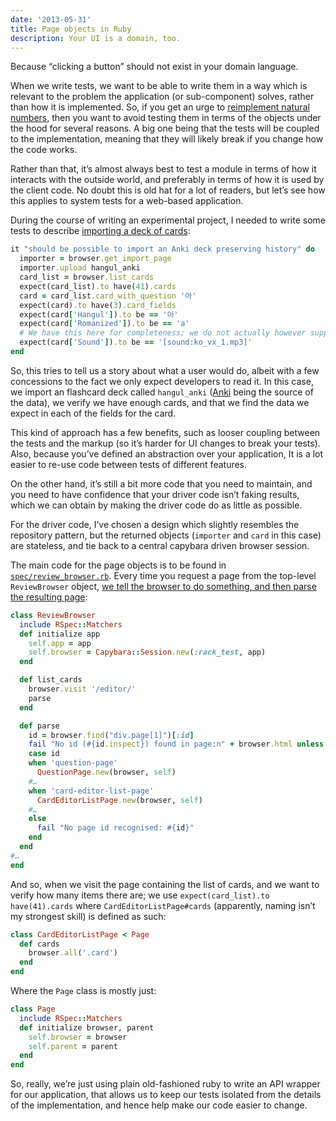 ```yaml
---
date: '2013-05-31'
title: Page objects in Ruby
description: Your UI is a domain, too.
---
```

Because “clicking a button” should not exist in your domain language.

When we write tests, we want to be able to write them in a way which is
relevant to the problem the application (or sub-component) solves,
rather than how it is implemented. So, if you get an urge to
[reimplement natural
numbers](https://www.lshift.net/blog/2011/11/26/randomly-testing-ruby),
then you want to avoid testing them in terms of the objects under the
hood for several reasons. A big one being that the tests will be coupled
to the implementation, meaning that they will likely break if you change
how the code works.

Rather than that, it’s almost always best to test a module in terms of
how it interacts with the outside world, and preferably in terms of how
it is used by the client code. No doubt this is old hat for a lot of
readers, but let’s see how this applies to system tests for a web-based
application.

During the course of writing an experimental project, I needed to write
some tests to describe [importing a deck of
cards](https://github.com/cstorey/srsrb/blob/de13a2645adeed2ff1cf32ce63cd96852f222e17/spec/09_system/skeleton_spec.rb#L185-L197):

```ruby
it "should be possible to import an Anki deck preserving history" do
  importer = browser.get_import_page
  importer.upload hangul_anki
  card_list = browser.list_cards
  expect(card_list).to have(41).cards
  card = card_list.card_with_question '아'
  expect(card).to have(3).card_fields
  expect(card['Hangul']).to be == '아'
  expect(card['Romanized']).to be == 'a'
  # We have this here for completeness; we do not actually however support sound.
  expect(card['Sound']).to be == '[sound:ko_vx_1.mp3]'
end
```

So, this tries to tell us a story about what a user would do, albeit
with a few concessions to the fact we only expect developers to read it.
In this case, we import an flashcard deck called `hangul_anki`
([Anki](http://ankisrs.net/) being the source of the data), we verify we
have enough cards, and that we find the data we expect in each of the
fields for the card.

This kind of approach has a few benefits, such as looser coupling
between the tests and the markup (so it’s harder for UI changes to break
your tests). Also, because you’ve defined an abstraction over your
application, It is a lot easier to re-use code between tests of
different features.

On the other hand, it’s still a bit more code that you need to maintain,
and you need to have confidence that your driver code isn’t faking
results, which we can obtain by making the driver code do as little as
possible.

For the driver code, I’ve chosen a design which slightly resembles the
repository pattern, but the returned objects (`importer` and `card` in
this case) are stateless, and tie back to a central capybara driven
browser session.

The main code for the page objects is to be found in
[`spec/review_browser.rb`](https://github.com/cstorey/srsrb/blob/master/spec/review_browser.rb).
Every time you request a page from the top-level `ReviewBrowser` object,
[we tell the browser to do something, and then parse the resulting
page](https://github.com/cstorey/srsrb/blob/de13a2645adeed2ff1cf32ce63cd96852f222e17/spec/review_browser.rb#L56-L59):

```ruby
class ReviewBrowser
  include RSpec::Matchers
  def initialize app
    self.app = app
    self.browser = Capybara::Session.new(:rack_test, app)
  end

  def list_cards
    browser.visit '/editor/'
    parse
  end

  def parse
    id = browser.find("div.page[1]")[:id]
    fail "No id (#{id.inspect}) found in page:n" + browser.html unless id
    case id
    when 'question-page'
      QuestionPage.new(browser, self)
    #…
    when 'card-editor-list-page'
      CardEditorListPage.new(browser, self)
    #…
    else
      fail "No page id recognised: #{id}"
    end
  end
#…
end
```

And so, when we visit the page containing the list of cards, and we want
to verify how many items there are; we use
`expect(card_list).to have(41).cards` where `CardEditorListPage#cards`
(apparently, naming isn’t my strongest skill) is defined as such:

```ruby
class CardEditorListPage < Page
  def cards
    browser.all('.card')
  end
end
```

Where the `Page` class is mostly just:

```ruby
class Page
  include RSpec::Matchers
  def initialize browser, parent
    self.browser = browser
    self.parent = parent
  end
end
```

So, really, we’re just using plain old-fashioned ruby to write an API
wrapper for our application, that allows us to keep our tests isolated
from the details of the implementation, and hence help make our code
easier to change.
